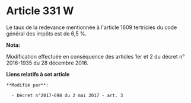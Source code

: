 # Article 331 W

Le taux de la redevance mentionnée à l'article 1609 tertricies du code général des impôts est de 6,5 %.

**Nota:**

Modification effectuée en conséquence des articles 1er et 2 du décret n° 2016-1935 du 28 décembre 2016.

**Liens relatifs à cet article**

	**Modifié par**:

	  - Décret n°2017-698 du 2 mai 2017 - art. 3
